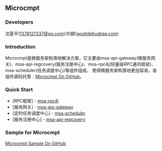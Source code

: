 ## Microcmpt

### Developers
沈夏平(1378127237@qq.com)/刘颖(woshibihu@qq.com)

### Introduction
Microcmpt是微服务架构落地解决方案，它主要由msa-api-gateway(微服务网关)、msa-api-regcovery(服务注册中心)、msa-rpc4j(轻量级RPC通讯框架)、msa-scheduler(任务调度中心)等组件组成，
使得微服务架构落地更加容易，各组件源码托管：[Microcmpt On GitHub](https://github.com/microcmpt)。

### Quick Start
 - [RPC框架] - [msa-rpc4j](./msa-rpc4j-use.md)
 - [服务网关] - [msa-api-gateway]()
 - [定时任务调度中心] - [msa-scheduler]()
 - [服务注册中心] - [msa-api-regcovery]()

### Sample for Microcmpt
[Microcmpt Sample On GitHub](https://github.com/microcmpt/msa-sample)
